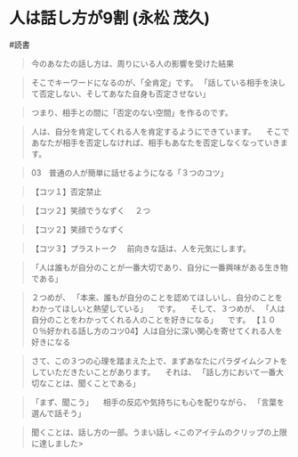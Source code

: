 # 人は話し方が9割 (永松 茂久)

#読書

> 今のあなたの話し方は、周りにいる人の影響を受けた結果

> そこでキーワードになるのが、「全肯定」です。 「話している相手を決して否定しない、そしてあなた自身も否定させない」

> つまり、相手との間に「否定のない空間」を作るのです。

> 人は、自分を肯定してくれる人を肯定するようにできています。 　そこであなたが相手を否定しなければ、相手もあなたを否定しなくなっていきます。

> 03　普通の人が簡単に話せるようになる「３つのコツ」

> 【コツ１】否定禁止

> 【コツ２】笑顔でうなずく 　２つ

> 【コツ２】笑顔でうなずく

> 【コツ３】プラストーク 　前向きな話は、人を元気にします。

> 「人は誰もが自分のことが一番大切であり、自分に一番興味がある生き物である」

> ２つめが、 「本来、誰もが自分のことを認めてほしいし、自分のことをわかってほしいと熱望している」 　です。 　そして、３つめが、 「人は自分のことをわかってくれる人のことを好きになる」 　です。 【１００％好かれる話し方のコツ04】人は自分に深い関心を寄せてくれる人を好きになる

> さて、この３つの心理を踏まえた上で、まずあなたにパラダイムシフトをしていただきたいことがあります。 　それは、 「話し方において一番大切なことは、聞くことである」

> 「まず、聞こう」 　相手の反応や気持ちにも心を配りながら、 「言葉を選んで話そう」

> 聞くことは、話し方の一部。うまい話し <このアイテムのクリップの上限に達しました>

